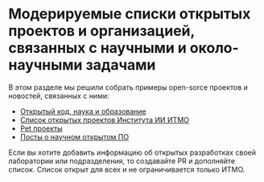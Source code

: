 # Модерируемые списки открытых проектов и организацией, связанных с научными и около-научными задачами

В этом разделе мы решили собрать примеры open-sorce проектов и новостей, связанных с ними:

- [Открытый код, наука и образование](academic-repositories.md)
- [Список открытых проектов Института ИИ ИТМО](aim-projects.md)
- [Pet проекты](pet-projects.md)
- [Посты о научном открытом ПО](itmo-posts.md)

Если вы хотите добавить информацию об открытых разработках своей лаборатории или подразделения, то создавайте PR и дополняйте список.
Список открыт для всех и не ограничивается только ИТМО.
